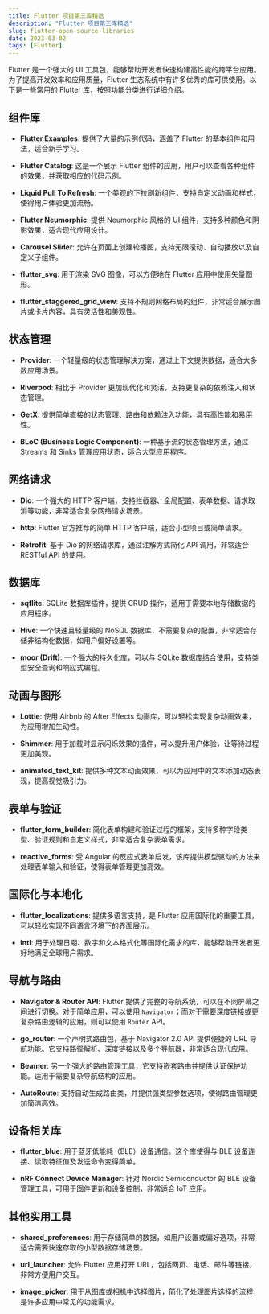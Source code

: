 ```yaml
---
title: Flutter 项目第三库精选
description: "Flutter 项目第三库精选"
slug: flutter-open-source-libraries
date: 2023-03-02
tags: [Flutter]
---
```


Flutter 是一个强大的 UI 工具包，能够帮助开发者快速构建高性能的跨平台应用。为了提高开发效率和应用质量，Flutter 生态系统中有许多优秀的库可供使用。以下是一些常用的 Flutter 库，按照功能分类进行详细介绍。

<!-- truncate -->

## 组件库

- **Flutter Examples**: 提供了大量的示例代码，涵盖了 Flutter 的基本组件和用法，适合新手学习。

- **Flutter Catalog**: 这是一个展示 Flutter 组件的应用，用户可以查看各种组件的效果，并获取相应的代码示例。

- **Liquid Pull To Refresh**: 一个美观的下拉刷新组件，支持自定义动画和样式，使得用户体验更加流畅。

- **Flutter Neumorphic**: 提供 Neumorphic 风格的 UI 组件，支持多种颜色和阴影效果，适合现代应用设计。

- **Carousel Slider**: 允许在页面上创建轮播图，支持无限滚动、自动播放以及自定义子组件。

- **flutter_svg**: 用于渲染 SVG 图像，可以方便地在 Flutter 应用中使用矢量图形。

- **flutter_staggered_grid_view**: 支持不规则网格布局的组件，非常适合展示图片或卡片内容，具有灵活性和美观性。

## 状态管理

- **Provider**: 一个轻量级的状态管理解决方案，通过上下文提供数据，适合大多数应用场景。

- **Riverpod**: 相比于 Provider 更加现代化和灵活，支持更复杂的依赖注入和状态管理。

- **GetX**: 提供简单直接的状态管理、路由和依赖注入功能，具有高性能和易用性。

- **BLoC (Business Logic Component)**: 一种基于流的状态管理方法，通过 Streams 和 Sinks 管理应用状态，适合大型应用程序。

## 网络请求

- **Dio**: 一个强大的 HTTP 客户端，支持拦截器、全局配置、表单数据、请求取消等功能，非常适合复杂网络请求场景。

- **http**: Flutter 官方推荐的简单 HTTP 客户端，适合小型项目或简单请求。

- **Retrofit**: 基于 Dio 的网络请求库，通过注解方式简化 API 调用，非常适合 RESTful API 的使用。

## 数据库

- **sqflite**: SQLite 数据库插件，提供 CRUD 操作，适用于需要本地存储数据的应用程序。

- **Hive**: 一个快速且轻量级的 NoSQL 数据库，不需要复杂的配置，非常适合存储非结构化数据，如用户偏好设置等。

- **moor (Drift)**: 一个强大的持久化库，可以与 SQLite 数据库结合使用，支持类型安全查询和响应式编程。

## 动画与图形

- **Lottie**: 使用 Airbnb 的 After Effects 动画库，可以轻松实现复杂动画效果，为应用增加生动性。

- **Shimmer**: 用于加载时显示闪烁效果的插件，可以提升用户体验，让等待过程更加美观。

- **animated_text_kit**: 提供多种文本动画效果，可以为应用中的文本添加动态表现，提高视觉吸引力。

## 表单与验证

- **flutter_form_builder**: 简化表单构建和验证过程的框架，支持多种字段类型、验证规则和自定义样式，非常适合复杂表单需求。

- **reactive_forms**: 受 Angular 的反应式表单启发，该库提供模型驱动的方法来处理表单输入和验证，使得表单管理更加高效。

## 国际化与本地化

- **flutter_localizations**: 提供多语言支持，是 Flutter 应用国际化的重要工具，可以轻松实现不同语言环境下的界面展示。

- **intl**: 用于处理日期、数字和文本格式化等国际化需求的库，能够帮助开发者更好地满足全球用户需求。


## 导航与路由

- **Navigator & Router API**: Flutter 提供了完整的导航系统，可以在不同屏幕之间进行切换。对于简单应用，可以使用 `Navigator`；而对于需要深度链接或更复杂路由逻辑的应用，则可以使用 `Router` API。

- **go_router**: 一个声明式路由包，基于 Navigator 2.0 API 提供便捷的 URL 导航功能。它支持路径解析、深度链接以及多个导航器，非常适合现代应用。

- **Beamer**: 另一个强大的路由管理工具，它支持嵌套路由并提供认证保护功能。适用于需要复杂导航结构的应用。

- **AutoRoute**: 支持自动生成路由类，并提供强类型参数选项，使得路由管理更加简洁高效。

## 设备相关库

- **flutter_blue**: 用于蓝牙低能耗（BLE）设备通信。这个库使得与 BLE 设备连接、读取特征值及发送命令变得简单。

- **nRF Connect Device Manager**: 针对 Nordic Semiconductor 的 BLE 设备管理工具，可用于固件更新和设备控制，非常适合 IoT 应用。

## 其他实用工具

- **shared_preferences**: 用于存储简单的数据，如用户设置或偏好选项，非常适合需要快速存取的小型数据存储场景。

- **url_launcher**: 允许 Flutter 应用打开 URL，包括网页、电话、邮件等链接，非常方便用户交互。

- **image_picker**: 用于从图库或相机中选择图片，简化了处理图片选择的流程，是许多应用中常见的功能需求。
